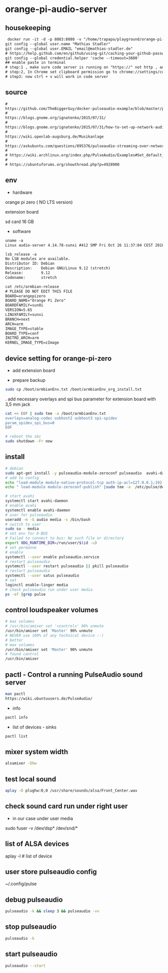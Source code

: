 # orange-pi-audio-server

## housekeeping

```txt
 docker run -it -d -p 8083:8080 -v "/home/trapapa/playground/orange-pi-audio-server:/home/coder/project" -u "$(id -u):$(id -g)" codercom/code-server:latest --cert
git config --global user.name "Mathias Stadler"
git config --global user.EMAIL "email@mathias-stadler.de"
# https://help.github.com/en/github/using-git/caching-your-github-password-in-git
git config --global credential.helper 'cache --timeout=3600'
## enable paste in terminal
# step:1 , make sure code server is running on "https://" not http , add --cert for auto generated self sign cert
# step:2, In Chrome set clipboard permission go to chrome://settings/content/clipboard and add your server url
# step3: now ctrl + v will work in code server

```

## source

```txt
#
https://github.com/TheBiggerGuy/docker-pulseaudio-example/blob/master/pulse-client.conf
#
https://blogs.gnome.org/ignatenko/2015/07/31/
#
https://blogs.gnome.org/ignatenko/2015/07/31/how-to-set-up-network-audio-server-based-on-pulseaudio-and-auto-discovered-via-avahi/
#
https://wiki.openlab-augsburg.de/Musikanlage
#
https://askubuntu.com/questions/895376/pulseaudio-streaming-over-network-not-working
# 
# https://wiki.archlinux.org/index.php/PulseAudio/Examples#Set_default_input_source
# 
# https://ubuntuforums.org/showthread.php?p=4928900

```

## env


- hardware

orange pi zero ( NO LTS version)

extension board

sd card 16 GB

- software

```txt
uname -a
Linux audio-server 4.14.78-sunxi #412 SMP Fri Oct 26 11:37:04 CEST 2018 armv7l GNU/Linux

lsb_release -a
No LSB modules are available.
Distributor ID: Debian
Description:    Debian GNU/Linux 9.12 (stretch)
Release:        9.12
Codename:       stretch

cat /etc/armbian-release
# PLEASE DO NOT EDIT THIS FILE
BOARD=orangepizero
BOARD_NAME="Orange Pi Zero"
BOARDFAMILY=sun8i
VERSION=5.65
LINUXFAMILY=sunxi
BRANCH=next
ARCH=arm
IMAGE_TYPE=stable
BOARD_TYPE=conf
INITRD_ARCH=arm
KERNEL_IMAGE_TYPE=zImage

````

## device setting for orange-pi-zero

- add extension board

- prepare backup

```bash
sudo cp /boot/armbianEnv.txt /boot/armbianEnv_org_install.txt
```

. add necessary overlays and spi bus parameter for extension board with 3,5 mm jack

```bash
cat << EOF | sudo tee -a /boot/armbianEnv.txt
overlays=analog-codec usbhost2 usbhost3 spi-spidev
param_spidev_spi_bus=0
EOF

# reboot the sbc
sudo shutdown -Fr now
```


## install

```bash
# debian
sudo apt-get install -y pulseaudio-module-zeroconf pulseaudio  avahi-daemon alsa-utils paprefs 
# add to config
echo "load-module module-native-protocol-tcp auth-ip-acl=127.0.0.1;192.168.178.0/24 auth-anonymous=1" |sudo tee -a  /etc/pulse/default.pa
echo " load-module module-zeroconf-publish" |sudo tee -a  /etc/pulse/default.pa  

# start avahi
systemctl start avahi-daemon
# enable avahi
systemctl enable avahi-daemon
# user for pulseaudio
useradd -m -G audio media -s /bin/bash
# switch to user
sudo su - media
# set env for D-BUS
# Failed to connect to bus: No such file or directory
export XDG_RUNTIME_DIR=/run/user/$(id -u)
# set permanne
# enable
systemctl --user enable pulseaudio.service
# restart pulseaudio
systemctl --user restart pulseaudio || pkill pulseaudio
# restart pulseaudio
systemctl --user satus pulseaudio 
# set 
loginctl enable-linger media
# check pulseaudio run under user media
ps -ef |grep pulse
```

## control loudspeaker volumes

```bash
# max volumes
# /usr/bin/amixer set '<controls' 90% unmute
/usr/bin/amixer set 'Master' 90% unmute
# NEVER use 100% of any technical device :-)
# better
# max volumes
/usr/bin/amixer set 'Master' 90% unmute
# found control 
/usr/bin/amixer
```

## pactl - Control a running PulseAudio sound server

```bash
man pactl
https://wiki.ubuntuusers.de/PulseAudio/
```

- info

```bash
pactl info
```

- list of devices - sinks

```bash
pactl list
```


## mixer system width

```bash
alsamixer -Dhw
```

## test local sound

```bash
aplay -D plughw:0,0 /usr/share/sounds/alsa/Front_Center.wav
```

## check sound card run under right user 

- in our case under user media 

sudo fuser -v /dev/dsp* /dev/snd/*


## list of ALSA devices

aplay -l # list of device

## user store pulseaudio config

~/.config/pulse

## debug pulseaudio

```bash
pulseaudio -k && sleep 3 && pulseaudio -vv
```

## stop pulseaudio

```bash
pulseaudio -k
```

## start pulseaudio

```bash
pulseaudio --start
```